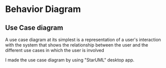 # Behavior Diagram

## Use Case diagram 

A use case diagram at its simplest is a representation of a user's interaction with the system that shows the relationship between the user and the different use cases in which the user is involved

I made the use case diagram by using "StarUML" desktop app. 
